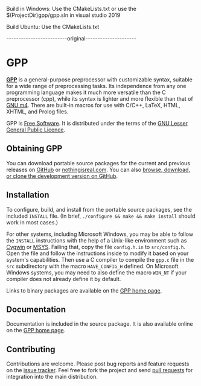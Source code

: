 Build in Windows:
	Use the CMakeLists.txt or use the $(ProjectDir)gpp/gpp.sln in visual studio 2019

Build Ubuntu:
	Use the CMakeLists.txt


-------------------------original---------------------

GPP
===

**[GPP](https://logological.org/gpp)** is a general-purpose
preprocessor with customizable syntax, suitable for a wide range of
preprocessing tasks. Its independence from any one programming
language makes it much more versatile than the C preprocessor (cpp),
while its syntax is lighter and more flexible than that of
[GNU m4](https://www.gnu.org/software/m4/). There are built-in macros
for use with C/C++, LaTeX, HTML, XHTML, and Prolog files.

GPP is [Free Software](https://www.gnu.org/philosophy/free-sw.html). It
is distributed under the terms of the [GNU Lesser General Public
Licence](https://www.gnu.org/copyleft/lgpl.html).


Obtaining GPP
-------------

You can download portable source packages for the current and previous
releases on [GitHub](https://github.com/logological/gpp/releases)
or [nothingisreal.com](https://files.nothingisreal.com/software/gpp/).
You can
also
[browse, download, or clone the development version on GitHub](https://github.com/logological/gpp/).


Installation
------------

To configure, build, and install from the portable source packages,
see the included `INSTALL` file.  (In brief, `./configure && make &&
make install` should work in most cases.)

For other systems, including Microsoft Windows, you may be able to
follow the `INSTALL` instructions with the help of a Unix-like
environment such as [Cygwin](http://cygwin.com/)
or [MSYS](http://www.mingw.org/wiki/msys).  Failing that, copy the
file `config.h.in` to `src/config.h`.  Open the file and follow the
instructions inside to modify it based on your system's capabilities.
Then use a C compiler to compile the `gpp.c` file in the `src`
subdirectory with the macro `HAVE_CONFIG_H` defined.  On Microsoft
Windows systems, you may need to also define the macro `WIN_NT` if
your compiler does not already define it by default.

Links to binary packages are available on
the [GPP home page](https://logological.org/gpp).


Documentation
-------------

Documentation is included in the source package.  It is also available
online on the [GPP home page](https://logological.org/gpp).


Contributing
------------

Contributions are welcome.  Please post bug reports and feature
requests on the
[issue tracker](https://github.com/logological/gpp/issues).  Feel free
to fork the project and send
[pull requests](https://help.github.com/articles/using-pull-requests/)
for integration into the main distribution.
